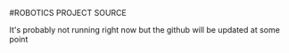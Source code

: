 #ROBOTICS PROJECT SOURCE

It's probably not running right now but the github will be updated at some point
